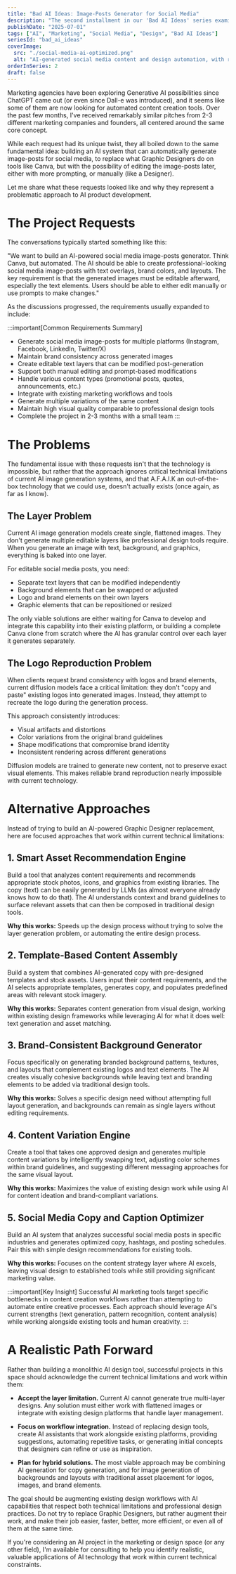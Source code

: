 ```yaml
---
title: "Bad AI Ideas: Image-Posts Generator for Social Media"
description: "The second installment in our 'Bad AI Ideas' series examines a recurring request from marketing companies: building an AI system that automatically generates editable image-posts for social media. We explore why this seemingly straightforward idea presents significant technical and business challenges."
publishDate: "2025-07-01"
tags: ["AI", "Marketing", "Social Media", "Design", "Bad AI Ideas"]
seriesId: "bad_ai_ideas"
coverImage:
  src: "./social-media-ai-optimized.png"
  alt: "AI-generated social media content and design automation, with robotic hand."
orderInSeries: 2
draft: false
---
```


Marketing agencies have been exploring Generative AI possibilities since ChatGPT came out (or even since Dall-e was introduced), and it seems like some of them are now looking for automated content creation tools. Over the past few months, I've received remarkably similar pitches from 2-3 different marketing companies and founders, all centered around the same core concept.

While each request had its unique twist, they all boiled down to the same fundamental idea: building an AI system that can automatically generate image-posts for social media, to replace what Graphic Designers do on tools like Canva, but with the possibility of editing the image-posts later, either with more prompting, or manually (like a Designer).


Let me share what these requests looked like and why they represent a problematic approach to AI product development.

# The Project Requests

The conversations typically started something like this:

"We want to build an AI-powered social media image-posts generator. Think Canva, but automated. The AI should be able to create professional-looking social media image-posts with text overlays, brand colors, and layouts. The key requirement is that the generated images must be editable afterward, especially the text elements. Users should be able to either edit manually or use prompts to make changes."

As the discussions progressed, the requirements usually expanded to include:

:::important[Common Requirements Summary]
- Generate social media image-posts for multiple platforms (Instagram, Facebook, LinkedIn, Twitter/X)
- Maintain brand consistency across generated images
- Create editable text layers that can be modified post-generation
- Support both manual editing and prompt-based modifications
- Handle various content types (promotional posts, quotes, announcements, etc.)
- Integrate with existing marketing workflows and tools
- Generate multiple variations of the same content
- Maintain high visual quality comparable to professional design tools
- Complete the project in 2-3 months with a small team
:::

# The Problems

The fundamental issue with these requests isn't that the technology is impossible, but rather that the approach ignores critical technical limitations of current AI image generation systems, and that A.F.A.I.K an out-of-the-box technology that we could use, doesn't actually exists (once again, as far as I know).

## The Layer Problem

Current AI image generation models create single, flattened images. They don't generate multiple editable layers like professional design tools require. When you generate an image with text, background, and graphics, everything is baked into one layer.

For editable social media posts, you need:
- Separate text layers that can be modified independently
- Background elements that can be swapped or adjusted
- Logo and brand elements on their own layers
- Graphic elements that can be repositioned or resized

The only viable solutions are either waiting for Canva to develop and integrate this capability into their existing platform, or building a complete Canva clone from scratch where the AI has granular control over each layer it generates separately.

## The Logo Reproduction Problem

When clients request brand consistency with logos and brand elements, current diffusion models face a critical limitation: they don't "copy and paste" existing logos into generated images. Instead, they attempt to recreate the logo during the generation process.

This approach consistently introduces:
- Visual artifacts and distortions
- Color variations from the original brand guidelines  
- Shape modifications that compromise brand identity
- Inconsistent rendering across different generations

Diffusion models are trained to generate new content, not to preserve exact visual elements. This makes reliable brand reproduction nearly impossible with current technology.


# Alternative Approaches

Instead of trying to build an AI-powered Graphic Designer replacement, here are focused approaches that work within current technical limitations:

## 1. Smart Asset Recommendation Engine

Build a tool that analyzes content requirements and recommends appropriate stock photos, icons, and graphics from existing libraries. The copy (text) can be easily generated by LLMs (as almost everyone already knows how to do that). The AI understands context and brand guidelines to surface relevant assets that can then be composed in traditional design tools.

**Why this works:** Speeds up the design process without trying to solve the layer generation problem, or automating the entire design process.


## 2. Template-Based Content Assembly

Build a system that combines AI-generated copy with pre-designed templates and stock assets. Users input their content requirements, and the AI selects appropriate templates, generates copy, and populates predefined areas with relevant stock imagery.

**Why this works:** Separates content generation from visual design, working within existing design frameworks while leveraging AI for what it does well: text generation and asset matching.

## 3. Brand-Consistent Background Generator

Focus specifically on generating branded background patterns, textures, and layouts that complement existing logos and text elements. The AI creates visually cohesive backgrounds while leaving text and branding elements to be added via traditional design tools.

**Why this works:** Solves a specific design need without attempting full layout generation, and backgrounds can remain as single layers without editing requirements.

## 4. Content Variation Engine

Create a tool that takes one approved design and generates multiple content variations by intelligently swapping text, adjusting color schemes within brand guidelines, and suggesting different messaging approaches for the same visual layout.

**Why this works:** Maximizes the value of existing design work while using AI for content ideation and brand-compliant variations.

## 5. Social Media Copy and Caption Optimizer

Build an AI system that analyzes successful social media posts in specific industries and generates optimized copy, hashtags, and posting schedules. Pair this with simple design recommendations for existing tools.

**Why this works:** Focuses on the content strategy layer where AI excels, leaving visual design to established tools while still providing significant marketing value.

:::important[Key Insight]
Successful AI marketing tools target specific bottlenecks in content creation workflows rather than attempting to automate entire creative processes. Each approach should leverage AI's current strengths (text generation, pattern recognition, content analysis) while working alongside existing tools and human creativity.
:::

# A Realistic Path Forward

Rather than building a monolithic AI design tool, successful projects in this space should acknowledge the current technical limitations and work within them:

- **Accept the layer limitation.** Current AI cannot generate true multi-layer designs. Any solution must either work with flattened images or integrate with existing design platforms that handle layer management.


- **Focus on workflow integration.** Instead of replacing design tools, create AI assistants that work alongside existing platforms, providing suggestions, automating repetitive tasks, or generating initial concepts that designers can refine or use as inspiration.

- **Plan for hybrid solutions.** The most viable approach may be combining AI generation for copy generation, and for image generation of backgrounds and layouts with traditional asset placement for logos, images, and brand elements.

The goal should be augmenting existing design workflows with AI capabilities that respect both technical limitations and professional design practices. Do not try to replace Graphic Designers, but rather augment their work, and make their job easier, faster, better, more efficient, or even all of them at the same time.

If you're considering an AI project in the marketing or design space (or any other field), I'm available for consulting to help you identify realistic, valuable applications of AI technology that work within current technical constraints. 
